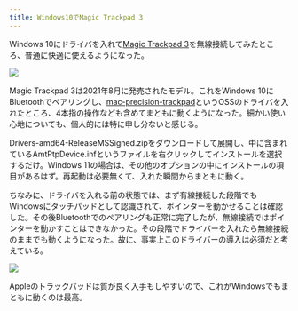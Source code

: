 ```yaml
---
title: Windows10でMagic Trackpad 3
---
```

Windows 10にドライバを入れて[Magic Trackpad 3](https://www.amazon.co.jp/dp/B09BTT6FJ9)を無線接続してみたところ、普通に快適に使えるようになった。

![](https://lh6.googleusercontent.com/QKa2xBGSBUS0XQAJDIM3JzVKOzHz9wd2JK87lhqat9cvXZFfeal9likdzKX_V_RwXo-5AvgnhOVN6wc6d3DTpXQBPpbGZxjiwVm0YFXJgv-XnsI84f3QZFLxkx3aqHgbUP7sO-48XlMcUxaLx_RkSjYTNvj2SMZvccGxgMTkyHaBNLvuTbGcmP2agHERoA)

Magic Trackpad 3は2021年8月に発売されたモデル。これをWindows 10にBluetoothでペアリングし、[mac-precision-trackpad](https://github.com/imbushuo/mac-precision-touchpad)というOSSのドライバを入れたところ、4本指の操作なども含めてまともに動くようになった。細かい使い心地についても、個人的には特に申し分ないと感じる。

Drivers-amd64-ReleaseMSSigned.zipをダウンロードして展開し、中に含まれているAmtPtpDevice.infというファイルを右クリックしてインストールを選択するだけ。Windows 11の場合は、その他のオプションの中にインストールの項目があるはず。再起動は必要無くて、入れた瞬間からまともに動く。

ちなみに、ドライバを入れる前の状態では、まず有線接続した段階でもWindowsにタッチパッドとして認識されて、ポインターを動かせることは確認した。その後Bluetoothでのペアリングも正常に完了したが、無線接続ではポインターを動かすことはできなかった。その段階でドライバーを入れたら無線接続のままでも動くようになった。故に、事実上このドライバーの導入は必須だと考えている。

![](https://lh3.googleusercontent.com/-LeoLXnNb0Jf3dSFTLfnLn0qnJ0md9HhnfwWwW06IyszZxHiA0TSqYqgEVX-4VvxSo8mu0pZTQOCGZky9wAJ7tloQgSI8o1AIcTJmU6aPSCQvYgOeKICGpYntZiqJ4rvFjwwlo2rmKnsT6zx--auyy5jzhtpcikSa8Jz4RNEB2xz2giuCf7-UGQBCBkb9Q)

Appleのトラックパッドは質が良く入手もしやすいので、これがWindowsでもまともに動くのは最高。
